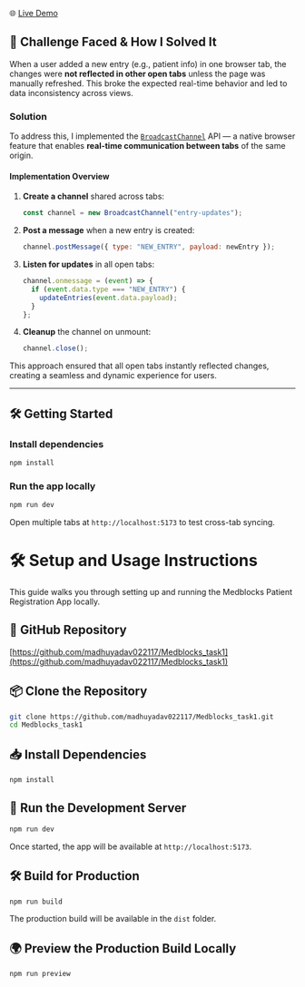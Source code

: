 🌐 [Live Demo](https://medblocks-task1.vercel.app/)

## 🧩 Challenge Faced & How I Solved It

When a user added a new entry (e.g., patient info) in one browser tab, the changes were **not reflected in other open tabs** unless the page was manually refreshed. This broke the expected real-time behavior and led to data inconsistency across views.

### Solution

To address this, I implemented the [`BroadcastChannel`](https://developer.mozilla.org/en-US/docs/Web/API/BroadcastChannel) API — a native browser feature that enables **real-time communication between tabs** of the same origin.

#### Implementation Overview

1. **Create a channel** shared across tabs:

   ```js
   const channel = new BroadcastChannel("entry-updates");
   ```

2. **Post a message** when a new entry is created:

   ```js
   channel.postMessage({ type: "NEW_ENTRY", payload: newEntry });
   ```

3. **Listen for updates** in all open tabs:

   ```js
   channel.onmessage = (event) => {
     if (event.data.type === "NEW_ENTRY") {
       updateEntries(event.data.payload);
     }
   };
   ```

4. **Cleanup** the channel on unmount:
   ```js
   channel.close();
   ```

This approach ensured that all open tabs instantly reflected changes, creating a seamless and dynamic experience for users.

---

## 🛠️ Getting Started

### Install dependencies

```bash
npm install
```

### Run the app locally

```bash
npm run dev
```

Open multiple tabs at `http://localhost:5173` to test cross-tab syncing.

# 🛠️ Setup and Usage Instructions

This guide walks you through setting up and running the Medblocks Patient Registration App locally.

## 🔗 GitHub Repository

[https://github.com/madhuyadav022117/Medblocks_task1](https://github.com/madhuyadav022117/Medblocks_task1)

## 📦 Clone the Repository

```bash
git clone https://github.com/madhuyadav022117/Medblocks_task1.git
cd Medblocks_task1
```

## 📥 Install Dependencies

```bash
npm install
```

## 🚀 Run the Development Server

```bash
npm run dev
```

Once started, the app will be available at `http://localhost:5173`.

## 🛠 Build for Production

```bash
npm run build
```

The production build will be available in the `dist` folder.

## 🌍 Preview the Production Build Locally

```bash
npm run preview
```
